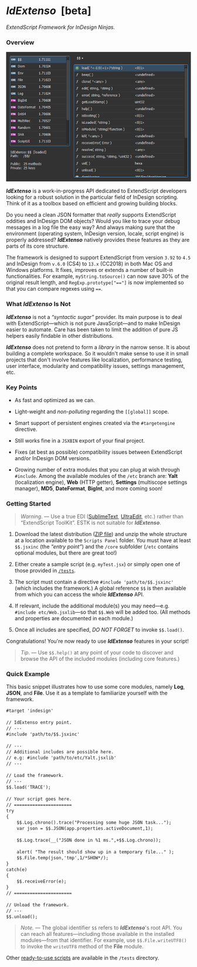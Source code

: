 # *IdExtenso*  [beta]

*ExtendScript Framework for InDesign Ninjas.*

### Overview

![Overview of IdExtenso's API](screenshot.png)

***IdExtenso*** is a work-in-progress API dedicated to ExtendScript developers looking for a robust solution in the particular field of InDesign scripting. Think of it as a toolbox based on efficient and growing building blocks.

Do you need a clean JSON formatter that *really* supports ExtendScript oddities and InDesign DOM objects? Would you like to trace your debug messages in a log file the easy way? And always making sure that the environment (operating system, InDesign version, locale, script engine) is properly addressed? ***IdExtenso*** natively provides these features as they are parts of its core structure.

The framework is designed to support ExtendScript from version `3.92` to `4.5` and InDesign from `v.6.0` (CS4) to `13.x` (CC2018) in both Mac OS and Windows platforms. It fixes, improves or extends a number of built-in functionalities. For example, `myString.toSource()` can now save 30% of the original result length, and `RegExp.prototype["=="]` is now implemented so that you can compare regexes using `==`.

### What *IdExtenso* Is Not

***IdExtenso*** is not a _“syntactic sugar”_ provider. Its main purpose is to deal with ExtendScript—which is not pure JavaScript—and to make InDesign easier to automate. Care has been taken to limit the addition of pure JS helpers easily findable in other distributions.

***IdExtenso*** does not pretend to form a *library* in the narrow sense. It is about building a complete workspace. So it wouldn't make sense to use it in small projects that don't involve features like localization, performance testing, user interface, modularity and compatibility issues, settings management, etc.

### Key Points

- As fast and optimized as we can.

- Light-weight and *non-polluting* regarding the `[[global]]` scope.

- Smart support of persistent engines created via the `#targetengine` directive.

- Still works fine in a `JSXBIN` export of your final project.

- Fixes (at best as possible) compatibility issues between ExtendScript and/or InDesign DOM versions.

- Growing number of extra modules that you can plug at wish through `#include`. Among the available modules of the `/etc` branch are: **Yalt** (localization engine), **Web** (HTTP getter), **Settings** (multiscope settings manager), **MD5**, **DateFormat**, **BigInt**, and more coming soon!

### Getting Started

> *Warning*. — Use a true EDI ([SublimeText](https://www.sublimetext.com), [UltraEdit](http://www.ultraedit.com), etc.) rather than “ExtendScript ToolKit”. ESTK is not suitable for ***IdExtenso***.

1. Download the latest distribution ([ZIP file](https://github.com/indiscripts/IdExtenso/archive/master.zip)) and unzip the whole structure at a location available to the `Scripts Panel` folder. You must have at least `$$.jsxinc` (the _“entry point”_) and the `/core` subfolder (`/etc` contains optional modules, but there are great too!)

2. Either create a sample script (e.g. `myTest.jsx`) or simply open one of those provided in [`/tests`](tests). 

3. The script must contain a directive `#include 'path/to/$$.jsxinc'` (which includes the framework.) A global reference `$$` is then available from which you can access the whole ***IdExtenso*** API.

4. If relevant, include the additional module(s) you may need—e.g. `#include etc/Web.jsxlib`—so that `$$.Web` will be added too. (All methods and properties are documented in each module.)

5. Once all includes are specified, *DO NOT FORGET* to invoke `$$.load()`.

Congratulations! You're now ready to use ***IdExtenso*** features in your script!

> *Tip*. — Use `$$.help()` at any point of your code to discover and browse the API of the included modules (including core features.) 

### Quick Example

This basic snippet illustrates how to use some core modules, namely **Log**, **JSON**, and **File**. Use it as a template to familiarize yourself with the framework.

    #target 'indesign'

    // IdExtenso entry point.
    // ---
    #include 'path/to/$$.jsxinc'

    // ---
    // Additional includes are possible here.
    // e.g: #include 'path/to/etc/Yalt.jsxlib'
    // ---

    // Load the framework.
    // ---
    $$.load('TRACE');

    // Your script goes here.
    // ======================
    try
    {
	    $$.Log.chrono().trace("Processing some huge JSON task...");
	    var json = $$.JSON(app.properties.activeDocument,1);

	    $$.Log.trace(__("JSON done in %1 ms.",+$$.Log.chrono));
	
	    alert( "The result should show up in a temporary file..." );
	    $$.File.temp(json,'tmp',1/*SHOW*/);
    }
    catch(e)
    {
	    $$.receiveError(e);
    }
    // ======================

    // Unload the framework.
    // ---
    $$.unload();

> _Note._ — The global identifier `$$` refers to ***IdExtenso***'s root API. You can reach all features—including those available in the installed modules—from that identifier. For example, use `$$.File.writeUTF8()` to invoke the `writeUTF8` method of the **File** module.

Other [ready-to-use scripts](tests) are available in the `/tests` directory.
